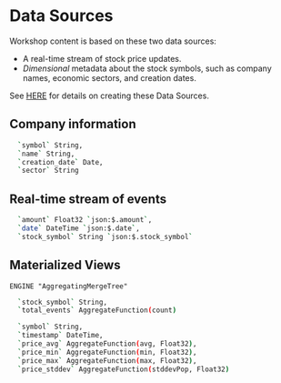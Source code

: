 # Data Sources

Workshop content is based on these two data sources:
* A real-time stream of stock price updates. 
* *Dimensional* metadata about the stock symbols, such as company names, economic sectors, and creation dates. 


See [HERE](https://github.com/tinybirdco/zero-to-tinybird/blob/main/data/readme.md) for details on creating these Data Sources.


## Company information 

```bash
  `symbol` String,
  `name` String,
  `creation_date` Date,
  `sector` String
```

## Real-time stream of events  

```bash
  `amount` Float32 `json:$.amount`,
  `date` DateTime `json:$.date`,
  `stock_symbol` String `json:$.stock_symbol`
```

## Materialized Views

```
ENGINE "AggregatingMergeTree"
```

```bash
  `stock_symbol` String,
  `total_events` AggregateFunction(count)
```

```bash
  `symbol` String,
  `timestamp` DateTime,
  `price_avg` AggregateFunction(avg, Float32),
  `price_min` AggregateFunction(min, Float32),
  `price_max` AggregateFunction(max, Float32),
  `price_stddev` AggregateFunction(stddevPop, Float32)
```
